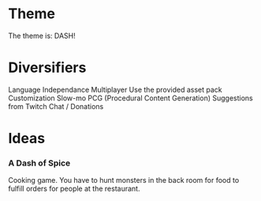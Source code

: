 # Theme
The theme is: DASH!

# Diversifiers
Language Independance
Multiplayer
Use the provided asset pack
Customization
Slow-mo
PCG (Procedural Content Generation)
Suggestions from Twitch Chat / Donations

# Ideas
### A Dash of Spice
Cooking game.
You have to hunt monsters in the back room for food to fulfill orders for people at the restaurant.

